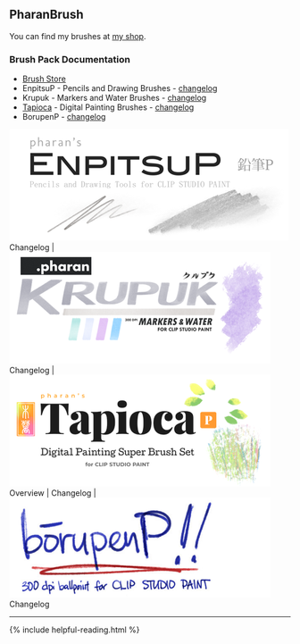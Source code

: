 ## PharanBrush

You can find my brushes at [my shop](https://ko-fi.com/pharanbrush/shop).

### Brush Pack Documentation
- [Brush Store](https://ko-fi.com/pharanbrush/shop)
- EnpitsuP - Pencils and Drawing Brushes - [changelog](enpitsup-changelog)
- Krupuk - Markers and Water Brushes - [changelog](krupuk-changelog)
- [Tapioca](tapioca-overview) - Digital Painting Brushes - [changelog](tapioca-changelog)
- BorupenP - [changelog](borupenp-changelog)

![](img/enpitsup/enpitsup-sidebar-banner.png) <br> Changelog | ![](img/krupuk/krupuk-sidebar-banner.png) <br> Changelog \| 
![](img/tapioca/tapioca-sidebar-banner.png) <br> Overview \| Changelog  | ![](img/borupenp/borupenp-sidebar-banner.png)  Changelog

---

{% include helpful-reading.html %}

